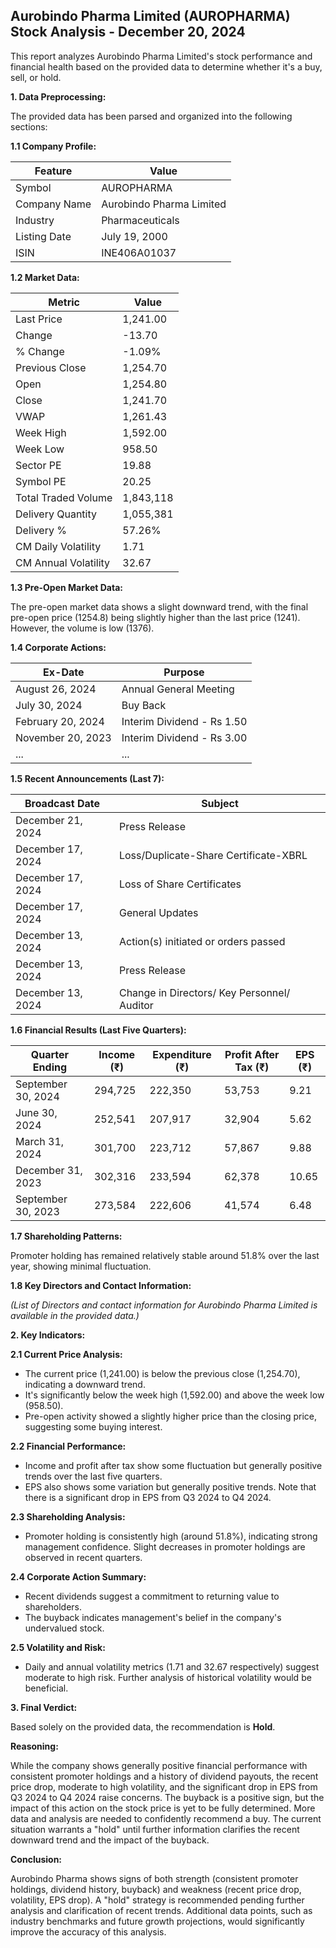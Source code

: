 ## Aurobindo Pharma Limited (AUROPHARMA) Stock Analysis - December 20, 2024

This report analyzes Aurobindo Pharma Limited's stock performance and financial health based on the provided data to determine whether it's a buy, sell, or hold.

**1. Data Preprocessing:**

The provided data has been parsed and organized into the following sections:

**1.1 Company Profile:**

| Feature          | Value                     |
|-----------------|--------------------------|
| Symbol           | AUROPHARMA                |
| Company Name     | Aurobindo Pharma Limited   |
| Industry         | Pharmaceuticals           |
| Listing Date     | July 19, 2000             |
| ISIN             | INE406A01037              |


**1.2 Market Data:**

| Metric                | Value      |
|-----------------------|------------|
| Last Price            | 1,241.00   |
| Change                | -13.70     |
| % Change              | -1.09%     |
| Previous Close        | 1,254.70   |
| Open                  | 1,254.80   |
| Close                 | 1,241.70   |
| VWAP                  | 1,261.43   |
| Week High             | 1,592.00   |
| Week Low              | 958.50    |
| Sector PE             | 19.88      |
| Symbol PE             | 20.25      |
| Total Traded Volume  | 1,843,118  |
| Delivery Quantity     | 1,055,381  |
| Delivery %            | 57.26%    |
| CM Daily Volatility   | 1.71       |
| CM Annual Volatility  | 32.67      |


**1.3 Pre-Open Market Data:**

The pre-open market data shows a slight downward trend, with the final pre-open price (1254.8) being slightly higher than the last price (1241).  However, the volume is low (1376).

**1.4 Corporate Actions:**

| Ex-Date      | Purpose                     |
|--------------|-----------------------------|
| August 26, 2024 | Annual General Meeting      |
| July 30, 2024  | Buy Back                    |
| February 20, 2024 | Interim Dividend - Rs 1.50  |
| November 20, 2023 | Interim Dividend - Rs 3.00  |
| ...           | ...                         |  *(Further historical dividend data available)*


**1.5 Recent Announcements (Last 7):**

| Broadcast Date    | Subject                                      |
|--------------------|----------------------------------------------|
| December 21, 2024 | Press Release                                 |
| December 17, 2024 | Loss/Duplicate-Share Certificate-XBRL         |
| December 17, 2024 | Loss of Share Certificates                    |
| December 17, 2024 | General Updates                              |
| December 13, 2024 | Action(s) initiated or orders passed          |
| December 13, 2024 | Press Release                                 |
| December 13, 2024 | Change in Directors/ Key Personnel/ Auditor   |


**1.6 Financial Results (Last Five Quarters):**

| Quarter Ending     | Income (₹)     | Expenditure (₹) | Profit After Tax (₹) | EPS (₹) |
|---------------------|----------------|-------------------|-----------------------|---------|
| September 30, 2024 | 294,725        | 222,350           | 53,753                | 9.21    |
| June 30, 2024      | 252,541        | 207,917           | 32,904                | 5.62    |
| March 31, 2024     | 301,700        | 223,712           | 57,867                | 9.88    |
| December 31, 2023 | 302,316        | 233,594           | 62,378                | 10.65   |
| September 30, 2023 | 273,584        | 222,606           | 41,574                | 6.48    |


**1.7 Shareholding Patterns:**

Promoter holding has remained relatively stable around 51.8% over the last year, showing minimal fluctuation.


**1.8 Key Directors and Contact Information:**

*(List of Directors and contact information for Aurobindo Pharma Limited is available in the provided data.)*


**2. Key Indicators:**

**2.1 Current Price Analysis:**

* The current price (1,241.00) is below the previous close (1,254.70), indicating a downward trend.
* It's significantly below the week high (1,592.00) and above the week low (958.50).
* Pre-open activity showed a slightly higher price than the closing price, suggesting some buying interest.

**2.2 Financial Performance:**

* Income and profit after tax show some fluctuation but generally positive trends over the last five quarters.
* EPS also shows some variation but generally positive trends.  Note that there is a significant drop in EPS from Q3 2024 to Q4 2024.

**2.3 Shareholding Analysis:**

* Promoter holding is consistently high (around 51.8%), indicating strong management confidence.  Slight decreases in promoter holdings are observed in recent quarters.

**2.4 Corporate Action Summary:**

* Recent dividends suggest a commitment to returning value to shareholders.
* The buyback indicates management's belief in the company's undervalued stock.

**2.5 Volatility and Risk:**

* Daily and annual volatility metrics (1.71 and 32.67 respectively) suggest moderate to high risk.  Further analysis of historical volatility would be beneficial.

**3. Final Verdict:**

Based solely on the provided data, the recommendation is **Hold**.

**Reasoning:**

While the company shows generally positive financial performance with consistent promoter holdings and a history of dividend payouts, the recent price drop, moderate to high volatility, and the significant drop in EPS from Q3 2024 to Q4 2024 raise concerns.  The buyback is a positive sign, but the impact of this action on the stock price is yet to be fully determined.  More data and analysis are needed to confidently recommend a buy.  The current situation warrants a "hold" until further information clarifies the recent downward trend and the impact of the buyback.

**Conclusion:**

Aurobindo Pharma shows signs of both strength (consistent promoter holdings, dividend history, buyback) and weakness (recent price drop, volatility, EPS drop).  A "hold" strategy is recommended pending further analysis and clarification of recent trends.  Additional data points, such as industry benchmarks and future growth projections, would significantly improve the accuracy of this analysis.
